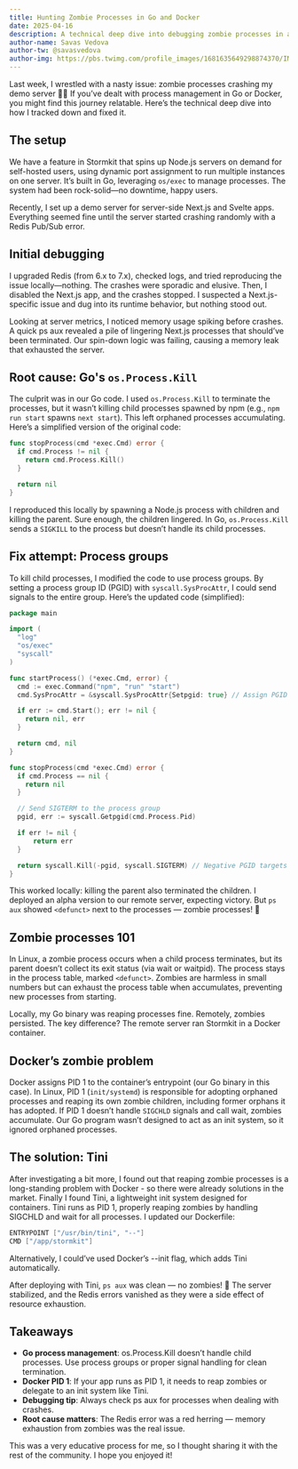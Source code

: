 ```yaml
---
title: Hunting Zombie Processes in Go and Docker
date: 2025-04-16
description: A technical deep dive into debugging zombie processes in a Go and Docker setup, detailing how I fixed a server crash caused by Node.js process leaks in Stormkit. Learn about process groups, SIGCHLD handling, and using Tini for zombie reaping.
author-name: Savas Vedova
author-tw: @savasvedova
author-img: https://pbs.twimg.com/profile_images/1681635649298874370/IMQmYpcA_400x400.jpg
---
```


Last week, I wrestled with a nasty issue: zombie processes crashing my demo server 🧟‍♂️ If you’ve dealt with process management in Go or Docker, you might find this journey relatable. Here’s the technical deep dive into how I tracked down and fixed it.

## The setup

We have a feature in Stormkit that spins up Node.js servers on demand for self-hosted users, using dynamic port assignment to run multiple instances on one server. It’s built in Go, leveraging `os/exec` to manage processes. The system had been rock-solid—no downtime, happy users.

Recently, I set up a demo server for server-side Next.js and Svelte apps. Everything seemed fine until the server started crashing randomly with a Redis Pub/Sub error.

## Initial debugging

I upgraded Redis (from 6.x to 7.x), checked logs, and tried reproducing the issue locally—nothing. The crashes were sporadic and elusive. Then, I disabled the Next.js app, and the crashes stopped. I suspected a Next.js-specific issue and dug into its runtime behavior, but nothing stood out.

Looking at server metrics, I noticed memory usage spiking before crashes. A quick ps aux revealed a pile of lingering Next.js processes that should’ve been terminated. Our spin-down logic was failing, causing a memory leak that exhausted the server.

## Root cause: Go's `os.Process.Kill`

The culprit was in our Go code. I used `os.Process.Kill` to terminate the processes, but it wasn’t killing child processes spawned by npm (e.g., `npm run start` spawns `next start`). This left orphaned processes accumulating. Here’s a simplified version of the original code:

```go
func stopProcess(cmd *exec.Cmd) error {
  if cmd.Process != nil {
    return cmd.Process.Kill()
  }

  return nil
}
```

I reproduced this locally by spawning a Node.js process with children and killing the parent. Sure enough, the children lingered. In Go, `os.Process.Kill` sends a `SIGKILL` to the process but doesn’t handle its child processes.

## Fix attempt: Process groups

To kill child processes, I modified the code to use process groups. By setting a process group ID (PGID) with `syscall.SysProcAttr`, I could send signals to the entire group. Here’s the updated code (simplified):

```go
package main

import (
  "log"
  "os/exec"
  "syscall"
)

func startProcess() (*exec.Cmd, error) {
  cmd := exec.Command("npm", "run" "start")
  cmd.SysProcAttr = &syscall.SysProcAttr{Setpgid: true} // Assign PGID

  if err := cmd.Start(); err != nil {
    return nil, err
  }

  return cmd, nil
}

func stopProcess(cmd *exec.Cmd) error {
  if cmd.Process == nil {
    return nil
  }

  // Send SIGTERM to the process group
  pgid, err := syscall.Getpgid(cmd.Process.Pid)

  if err != nil {
      return err
  }

  return syscall.Kill(-pgid, syscall.SIGTERM) // Negative PGID targets group
}
```

This worked locally: killing the parent also terminated the children. I deployed an alpha version to our remote server, expecting victory. But `ps aux` showed `<defunct>` next to the processes — zombie processes! 🧠

## Zombie processes 101

In Linux, a zombie process occurs when a child process terminates, but its parent doesn’t collect its exit status (via wait or waitpid). The process stays in the process table, marked `<defunct>`. Zombies are harmless in small numbers but can exhaust the process table when accumulates, preventing new processes from starting.

Locally, my Go binary was reaping processes fine. Remotely, zombies persisted. The key difference? The remote server ran Stormkit in a Docker container.

## Docker’s zombie problem

Docker assigns PID 1 to the container’s entrypoint (our Go binary in this case). In Linux, PID 1 (`init/systemd`) is responsible for adopting orphaned processes and reaping its own zombie children, including former orphans it has adopted. If PID 1 doesn’t handle `SIGCHLD` signals and call wait, zombies accumulate. Our Go program wasn’t designed to act as an init system, so it ignored orphaned processes.

## The solution: Tini

After investigating a bit more, I found out that reaping zombie processes is a long-standing problem with Docker - so there were already solutions in the market. Finally I found Tini, a lightweight init system designed for containers. Tini runs as PID 1, properly reaping zombies by handling SIGCHLD and wait for all processes. I updated our Dockerfile:

```go
ENTRYPOINT ["/usr/bin/tini", "--"]
CMD ["/app/stormkit"]
```

Alternatively, I could’ve used Docker’s --init flag, which adds Tini automatically.

After deploying with Tini, `ps aux` was clean — no zombies! 🎉 The server stabilized, and the Redis errors vanished as they were a side effect of resource exhaustion.

## Takeaways

- **Go process management**: os.Process.Kill doesn’t handle child processes. Use process groups or proper signal handling for clean termination.
- **Docker PID 1**: If your app runs as PID 1, it needs to reap zombies or delegate to an init system like Tini.
- **Debugging tip**: Always check ps aux for <defunct> processes when dealing with crashes.
- **Root cause matters**: The Redis error was a red herring — memory exhaustion from zombies was the real issue.

This was a very educative process for me, so I thought sharing it with the rest of the community. I hope you enjoyed it!
